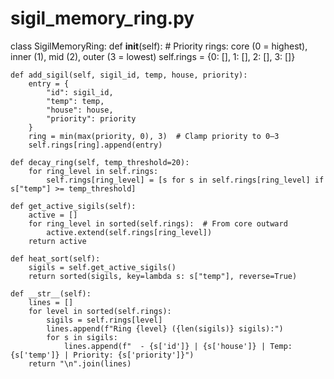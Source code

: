 # sigil_memory_ring.py

class SigilMemoryRing:
    def __init__(self):
        # Priority rings: core (0 = highest), inner (1), mid (2), outer (3 = lowest)
        self.rings = {0: [], 1: [], 2: [], 3: []}

    def add_sigil(self, sigil_id, temp, house, priority):
        entry = {
            "id": sigil_id,
            "temp": temp,
            "house": house,
            "priority": priority
        }
        ring = min(max(priority, 0), 3)  # Clamp priority to 0–3
        self.rings[ring].append(entry)

    def decay_ring(self, temp_threshold=20):
        for ring_level in self.rings:
            self.rings[ring_level] = [s for s in self.rings[ring_level] if s["temp"] >= temp_threshold]

    def get_active_sigils(self):
        active = []
        for ring_level in sorted(self.rings):  # From core outward
            active.extend(self.rings[ring_level])
        return active

    def heat_sort(self):
        sigils = self.get_active_sigils()
        return sorted(sigils, key=lambda s: s["temp"], reverse=True)

    def __str__(self):
        lines = []
        for level in sorted(self.rings):
            sigils = self.rings[level]
            lines.append(f"Ring {level} ({len(sigils)} sigils):")
            for s in sigils:
                lines.append(f"  - {s['id']} | {s['house']} | Temp: {s['temp']} | Priority: {s['priority']}")
        return "\n".join(lines)
